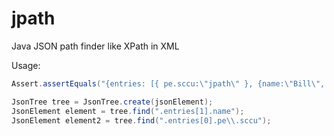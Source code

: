 jpath
=====

Java JSON path finder like XPath in XML

Usage:
```java
Assert.assertEquals("{entries: [{ pe.sccu:\"jpath\" }, {name:\"Bill\", age:26}]}", jsonElement.toString());

JsonTree tree = JsonTree.create(jsonElement);
JsonElement element = tree.find(".entries[1].name");
JsonElement element2 = tree.find(".entries[0].pe\\.sccu");
```
